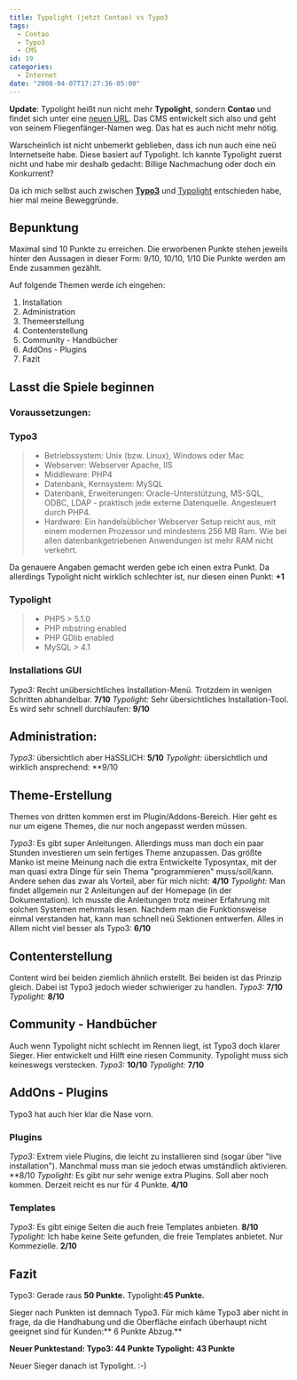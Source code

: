 ```yaml
---
title: Typolight (jetzt Contao) vs Typo3
tags:
  - Contao
  - Typo3
  - CMS
id: 19
categories:
  - Internet
date: "2008-04-07T17:27:36-05:00"
---
```


**Update**: Typolight heißt nun nicht mehr **Typolight**, sondern **Contao** und findet sich unter eine [neuen URL](http://www.contao.org/ "Cantao CMS"). Das CMS entwickelt sich also und geht von seinem Fliegenfänger-Namen weg. Das hat es auch nicht mehr nötig.

Warscheinlich ist nicht unbemerkt geblieben, dass ich nun auch eine neü Internetseite habe. Diese basiert auf Typolight.
Ich kannte Typolight zuerst nicht und habe mir deshalb gedacht: Billige Nachmachung oder doch ein Konkurrent?

Da ich mich selbst auch zwischen **[Typo3](http://typo3.org "Typo3")** und [Typolight](http://www.typolight.org/ "Typolight") entschieden habe, hier mal meine Beweggründe.

## Bepunktung

Maximal sind 10 Punkte zu erreichen. Die erworbenen Punkte stehen jeweils hinter den Aussagen in dieser Form: 9/10, 10/10, 1/10
Die Punkte werden am Ende zusammen gezählt.

Auf folgende Themen werde ich eingehen:

1.  Installation
2.  Administration
3.  Themeerstellung
4.  Contenterstellung
5.  Community - Handbücher
6.  AddOns - Plugins
7.  Fazit

## Lasst die Spiele beginnen

### Voraussetzungen:

### Typo3

> *   Betriebssystem: Unix (bzw. Linux), Windows oder Mac
> *   Webserver: Webserver Apache, IIS
> *   Middleware: PHP4
> *   Datenbank, Kernsystem: MySQL
> *   Datenbank, Erweiterungen: Oracle-Unterstützung, MS-SQL, ODBC, LDAP - praktisch jede externe Datenquelle. Angesteuert durch PHP4.
> *   Hardware: Ein handelsüblicher Webserver Setup reicht aus, mit einem modernen Prozessor und mindestens 256 MB Ram. Wie bei allen datenbankgetriebenen Anwendungen ist mehr RAM nicht verkehrt.

Da genauere Angaben gemacht werden gebe ich einen extra Punkt. Da allerdings Typolight nicht wirklich schlechter ist, nur diesen einen Punkt: **+1**

### Typolight

> *   PHP5 &gt; 5.1.0
> *   PHP mbstring enabled
> *   PHP GDlib enabled
> *   MySQL > 4.1

### Installations GUI

_Typo3:_ Recht unübersichtliches Installation-Menü. Trotzdem in wenigen Schritten abhandelbar. **7/10**
_Typolight:_ Sehr übersichtliches Installation-Tool. Es wird sehr schnell durchlaufen: **9/10**

## Administration:

_Typo3:_ übersichtlich aber HäSSLICH: **5/10**
_Typolight:_ übersichtlich und wirklich ansprechend: **9/10

## Theme-Erstellung

Themes von dritten kommen erst im Plugin/Addons-Bereich. Hier geht es nur um eigene Themes, die nur noch angepasst werden müssen.

_Typo3:_ Es gibt super Anleitungen. Allerdings muss man doch ein paar Stunden investieren um sein fertiges Theme anzupassen. Das größte Manko ist meine Meinung nach die extra Entwickelte Typosyntax, mit der man quasi extra Dinge für sein Thema "programmieren" muss/soll/kann. Andere sehen das zwar als Vorteil, aber für mich nicht: **4/10**
_Typolight:_ Man findet allgemein nur 2 Anleitungen auf der Homepage (in der Dokumentation). Ich musste die Anleitungen trotz meiner Erfahrung mit solchen Systemen mehrmals lesen. Nachdem man die Funktionsweise einmal verstanden hat, kann man schnell neü Sektionen entwerfen. Alles in Allem nicht viel besser als Typo3: **6/10**

## Contenterstellung

Content wird bei beiden ziemlich ähnlich erstellt. Bei beiden ist das Prinzip gleich. Dabei ist Typo3 jedoch wieder schwieriger zu handlen.
_Typo3:_ **7/10**
_Typolight:_ **8/10**

## Community - Handbücher

Auch wenn Typolight nicht schlecht im Rennen liegt, ist Typo3 doch klarer Sieger. Hier entwickelt und Hilft eine riesen Community. Typolight muss sich keineswegs verstecken.
_Typo3:_ **10/10**
_Typolight:_ **7/10**

## AddOns - Plugins

Typo3 hat auch hier klar die Nase vorn.

### Plugins

_Typo3:_ Extrem viele Plugins, die leicht zu installieren sind (sogar über "live installation"). Manchmal muss man sie jedoch etwas umständlich aktivieren. **8/10
_Typolight:_ Es gibt nur sehr wenige extra Plugins. Soll aber noch kommen. Derzeit reicht es nur für 4 Punkte. **4/10**

### Templates

_Typo3:_ Es gibt einige Seiten die auch freie Templates anbieten. **8/10**
_Typolight:_ Ich habe keine Seite gefunden, die freie Templates anbietet. Nur Kommezielle. **2/10**

## Fazit

Typo3: Gerade raus **50 Punkte.**
Typolight:**45 Punkte.**

Sieger nach Punkten ist demnach Typo3.
Für mich käme Typo3 aber nicht in frage, da die Handhabung und die Oberfläche einfach überhaupt nicht geeignet sind für Kunden:** 6 Punkte Abzug.**

**Neuer Punktestand:
Typo3: 44 Punkte
Typolight: 43 Punkte**

Neuer Sieger danach ist Typolight. :-)
